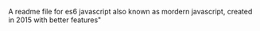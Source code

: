 A readme file for es6 javascript also known as mordern javascript, created in 2015 with better features"

